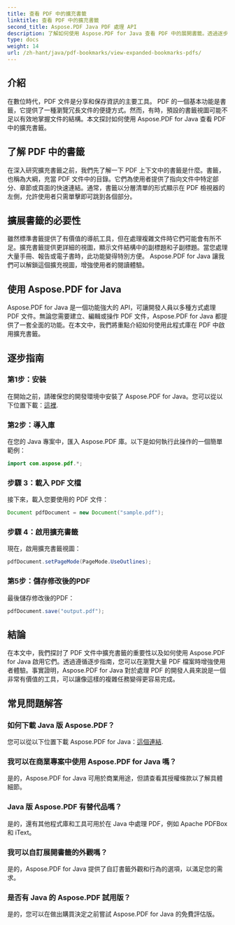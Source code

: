 ```yaml
---
title: 查看 PDF 中的擴充書籤
linktitle: 查看 PDF 中的擴充書籤
second_title: Aspose.PDF Java PDF 處理 API
description: 了解如何使用 Aspose.PDF for Java 查看 PDF 中的展開書籤。透過逐步指導增強文檔導覽。
type: docs
weight: 14
url: /zh-hant/java/pdf-bookmarks/view-expanded-bookmarks-pdfs/
---
```


## 介紹

在數位時代，PDF 文件是分享和保存資訊的主要工具。 PDF 的一個基本功能是書籤，它提供了一種瀏覽冗長文件的便捷方式。然而，有時，預設的書籤視圖可能不足以有效地掌握文件的結構。本文探討如何使用 Aspose.PDF for Java 查看 PDF 中的擴充書籤。

## 了解 PDF 中的書籤

在深入研究擴充書籤之前，我們先了解一下 PDF 上下文中的書籤是什麼。書籤，也稱為大綱，充當 PDF 文件中的目錄。它們為使用者提供了指向文件中特定部分、章節或頁面的快速連結。通常，書籤以分層清單的形式顯示在 PDF 檢視器的左側，允許使用者只需單擊即可跳到各個部分。

## 擴展書籤的必要性

雖然標準書籤提供了有價值的導航工具，但在處理複雜文件時它們可能會有所不足。擴充書籤提供更詳細的視圖，顯示文件結構中的副標題和子副標題。當您處理大量手冊、報告或電子書時，此功能變得特別方便。 Aspose.PDF for Java 讓我們可以解鎖這個擴充視圖，增強使用者的閱讀體驗。

## 使用 Aspose.PDF for Java

Aspose.PDF for Java 是一個功能強大的 API，可讓開發人員以多種方式處理 PDF 文件。無論您需要建立、編輯或操作 PDF 文件，Aspose.PDF for Java 都提供了一套全面的功能。在本文中，我們將重點介紹如何使用此程式庫在 PDF 中啟用擴充書籤。

## 逐步指南

### 第1步：安裝
在開始之前，請確保您的開發環境中安裝了 Aspose.PDF for Java。您可以從以下位置下載：[這裡](https://releases.aspose.com/pdf/java/).

### 第2步：導入庫
在您的 Java 專案中，匯入 Aspose.PDF 庫。以下是如何執行此操作的一個簡單範例：

```java
import com.aspose.pdf.*;
```

### 步驟 3：載入 PDF 文檔
接下來，載入您要使用的 PDF 文件：

```java
Document pdfDocument = new Document("sample.pdf");
```

### 步驟 4：啟用擴充書籤
現在，啟用擴充書籤視圖：

```java
pdfDocument.setPageMode(PageMode.UseOutlines);
```

### 第5步：儲存修改後的PDF
最後儲存修改後的PDF：

```java
pdfDocument.save("output.pdf");
```

## 結論

在本文中，我們探討了 PDF 文件中擴充書籤的重要性以及如何使用 Aspose.PDF for Java 啟用它們。透過遵循逐步指南，您可以在瀏覽大量 PDF 檔案時增強使用者體驗。事實證明，Aspose.PDF for Java 對於處理 PDF 的開發人員來說是一個非常有價值的工具，可以讓像這樣的複雜任務變得更容易完成。

## 常見問題解答

### 如何下載 Java 版 Aspose.PDF？

您可以從以下位置下載 Aspose.PDF for Java：[這個連結](https://releases.aspose.com/pdf/java/).

### 我可以在商業專案中使用 Aspose.PDF for Java 嗎？

是的，Aspose.PDF for Java 可用於商業用途，但請查看其授權條款以了解具體細節。

### Java 版 Aspose.PDF 有替代品嗎？

是的，還有其他程式庫和工具可用於在 Java 中處理 PDF，例如 Apache PDFBox 和 iText。

### 我可以自訂展開書籤的外觀嗎？

是的，Aspose.PDF for Java 提供了自訂書籤外觀和行為的選項，以滿足您的需求。

### 是否有 Java 的 Aspose.PDF 試用版？

是的，您可以在做出購買決定之前嘗試 Aspose.PDF for Java 的免費評估版。